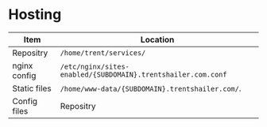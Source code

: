 # Hosting

Item         | Location
-------------|---------
Repositry    | `/home/trent/services/`
nginx config | `/etc/nginx/sites-enabled/{SUBDOMAIN}.trentshailer.com.conf`
Static files | `/home/www-data/{SUBDOMAIN}.trentshailer.com/`.
Config files | Repositry
